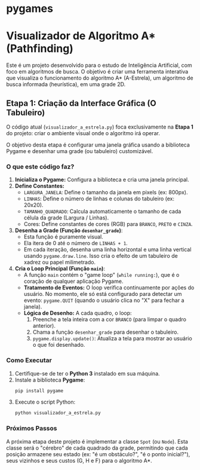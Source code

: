 # pygames

# Visualizador de Algoritmo A* (Pathfinding)

Este é um projeto  desenvolvido para o estudo de Inteligência Artificial, com foco em algoritmos de busca. O objetivo é criar uma ferramenta interativa que visualiza o funcionamento do algoritmo A* (A-Estrela), um algoritmo de busca informada (heurística), em uma grade 2D.

## Etapa 1: Criação da Interface Gráfica (O Tabuleiro)

O código atual (`visualizador_a_estrela.py`) foca exclusivamente na **Etapa 1** do projeto: criar o ambiente visual onde o algoritmo irá operar.

O objetivo desta etapa é configurar uma janela gráfica usando a biblioteca Pygame e desenhar uma grade (ou tabuleiro) customizável.

### O que este código faz?

1.  **Inicializa o Pygame:** Configura a biblioteca e cria uma janela principal.
2.  **Define Constantes:**
    * `LARGURA_JANELA`: Define o tamanho da janela em pixels (ex: 800px).
    * `LINHAS`: Define o número de linhas e colunas do tabuleiro (ex: 20x20).
    * `TAMANHO_QUADRADO`: Calcula automaticamente o tamanho de cada célula da grade (Largura / Linhas).
    * Cores: Define constantes de cores (RGB) para `BRANCO`, `PRETO` e `CINZA`.
3.  **Desenha a Grade (Função `desenhar_grade`)**:
    * Esta função é puramente visual.
    * Ela itera de 0 até o número de `LINHAS + 1`.
    * Em cada iteração, desenha uma linha horizontal e uma linha vertical usando `pygame.draw.line`. Isso cria o efeito de um tabuleiro de xadrez ou papel milimetrado.
4.  **Cria o Loop Principal (Função `main`)**:
    * A função `main` contém o "game loop" (`while running:`), que é o coração de qualquer aplicação Pygame.
    * **Tratamento de Eventos:** O loop verifica continuamente por ações do usuário. No momento, ele só está configurado para detectar um evento: `pygame.QUIT` (quando o usuário clica no "X" para fechar a janela).
    * **Lógica de Desenho:** A cada quadro, o loop:
        1.  Preenche a tela inteira com a cor `BRANCO` (para limpar o quadro anterior).
        2.  Chama a função `desenhar_grade` para desenhar o tabuleiro.
        3.  `pygame.display.update()`: Atualiza a tela para mostrar ao usuário o que foi desenhado.

### Como Executar

1.  Certifique-se de ter o **Python 3** instalado em sua máquina.
2.  Instale a biblioteca **Pygame**:
    ```bash
    pip install pygame
    ```
3.  Execute o script Python:
    ```bash
    python visualizador_a_estrela.py
    ```

### Próximos Passos

A próxima etapa deste projeto é implementar a classe `Spot` (ou `Node`). Esta classe será o "cérebro" de cada quadrado da grade, permitindo que cada posição armazene seu estado (ex: "é um obstáculo?", "é o ponto inicial?"), seus vizinhos e seus custos (G, H e F) para o algoritmo A*.